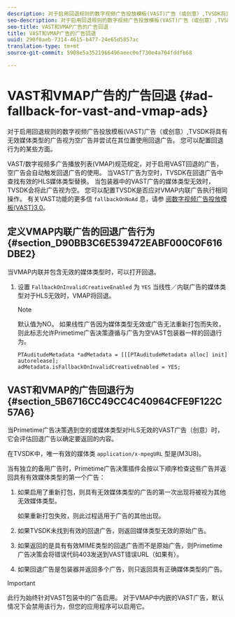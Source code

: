 ```yaml
---
description: 对于启用回退规则的数字视频广告投放模板(VAST)广告（或创意）,TVSDK将具有无效媒体类型的广告视为空广告并尝试在其位置使用回退广告。 您可以配置回退行为的某些方面。
seo-description: 对于启用回退规则的数字视频广告投放模板(VAST)广告（或创意）,TVSDK将具有无效媒体类型的广告视为空广告并尝试在其位置使用回退广告。 您可以配置回退行为的某些方面。
seo-title: VAST和VMAP广告的广告回退
title: VAST和VMAP广告的广告回退
uuid: 290f0aeb-7314-4615-b477-24e65d5857ac
translation-type: tm+mt
source-git-commit: 5908e5a3521966496aeec0ef730e4a704fddfb68

---
```



# VAST和VMAP广告的广告回退 {#ad-fallback-for-vast-and-vmap-ads}

对于启用回退规则的数字视频广告投放模板(VAST)广告（或创意）,TVSDK将具有无效媒体类型的广告视为空广告并尝试在其位置使用回退广告。 您可以配置回退行为的某些方面。

VAST/数字视频多广告播放列表(VMAP)规范规定，对于启用VAST回退的广告，空广告会自动触发回退广告的使用。 当VAST广告为空时，TVSDK在回退广告中查找有效的HLS媒体类型替换。 当包装器中的VAST广告的媒体类型无效时，TVSDK会将此广告视为空。 您可以配置TVSDK是否应对VMAP内联广告执行相同操作。 有关VAST功能的更多信 `fallbackOnNoAd` 息，请参 [阅数字视频广告投放模板(VAST)3.0](https://www.iab.net/guidelines/508676/digitalvideo/vsuite/vast)。

## 定义VMAP内联广告的回退广告行为 {#section_D90BB3C6E539472EABF000C0F616DBE2}

当VMAP内联并包含无效的媒体类型时，可以打开回退。

1. 设置 `FallbackOnInvalidCreativeEnabled` 为 `YES` 当线性／内联广告的媒体类型对于HLS无效时，VMAP将回退。

   >[!NOTE]
   >
   >默认值为NO。 如果线性广告因为媒体类型无效或广告无法重新打包而失败，则此标志允许Primetime广告决策遵循与广告为空VAST包装器一样的回退行为。

   ```
   PTAuditudeMetadata *adMetadata = [[[PTAuditudeMetadata alloc] init] autorelease]; 
   adMetadata.isFallbackOnInvalidCreativeEnabled = YES;
   ```

## VAST和VMAP的广告回退行为 {#section_5B6716CC49CC4C40964CFE9F122C57A6}

当Primetime广告决策遇到空的或媒体类型对HLS无效的VAST广告（创意）时，它会评估回退广告以确定要返回的内容。

在TVSDK中，唯一有效的媒体类 `application/x-mpegURL` 型是(M3U8)。

当有独立的备用广告时，Primetime广告决策插件会按以下顺序检查这些广告并返回具有有效媒体类型的第一个广告：

1. 如果启用了重新打包，则具有无效媒体类型的广告的第一次出现将被视为其他无效媒体类型。

   如果重新打包失败，则此过程适用于广告的其他出现。
1. 如果TVSDK未找到有效的回退广告，则返回媒体类型无效的原始广告。
1. 如果返回的是具有有效MIME类型的回退广告而不是原始广告，则Primetime广告决策会将错误代码403发送到VAST错误URL（如果有）。
1. 如果回退广告是包装器并返回多个广告，则只返回具有正确媒体类型的广告。

>[!IMPORTANT]
>
>此行为始终针对VAST包装中的广告启用。 对于VMAP中内嵌的VAST广告，默认情况下会禁用该行为，但您的应用程序可以启用它。

